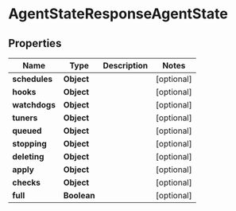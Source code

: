 

# AgentStateResponseAgentState


## Properties

| Name | Type | Description | Notes |
|------------ | ------------- | ------------- | -------------|
|**schedules** | **Object** |  |  [optional] |
|**hooks** | **Object** |  |  [optional] |
|**watchdogs** | **Object** |  |  [optional] |
|**tuners** | **Object** |  |  [optional] |
|**queued** | **Object** |  |  [optional] |
|**stopping** | **Object** |  |  [optional] |
|**deleting** | **Object** |  |  [optional] |
|**apply** | **Object** |  |  [optional] |
|**checks** | **Object** |  |  [optional] |
|**full** | **Boolean** |  |  [optional] |



